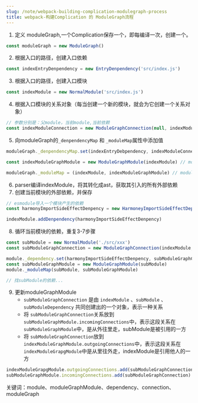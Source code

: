 ```yaml
---
slug: /note/webpack-building-complication-modulegraph-process
title: webpack-构建Complication 的 ModuleGraph流程
---
```

1. 定义 moduleGraph,一个Complication保存一个，即每编译一次，创建一个。
```js
const moduleGraph = new ModuleGraph()
```

  
2. 根据入口的路径，创建入口依赖
```js
const indexEntryDenpendency = new EntryDenpendency('src/index.js')
```


3. 根据入口的路径，创建入口模块
```js
const indexModule = new NormalModule('src/index.js')
```

  

4. 根据入口模块的关系对象（每当创建一个新的模块，就会为它创建一个关系对象）
```js
// 参数分别是：父module，当前module,当前依赖
const indexModuleConnection = new ModuleGraphConnection(null, indexModule, indexEntryDenpendency)
```

  
  

5. 向moduleGraph的`_denpendencyMap` 和 `_moduleMap`属性中添加值
```js
moduleGraph._denpendencyMap.set(indexEntryDebpendency, indexModuleConnection) // dependency => 模块的connection

const indexModuleGraphModule = new ModuleGraphModule(indexModule) // moduleGraphModule对象中有 incomingConnections和outgoingConnections，用于记录当前模块被哪些模块引用，当前模块引入了哪些模块

moduleGraph._moduleMap = (indexModule, indexModuleGraphModule) // module => moduleGraphModule
```

6. parser编译indexModule，将其转化成ast，获取其引入的所有外部依赖
7. 创建当前模块的外部依赖，并保存
```js
// esmodule导入一个模块产生的依赖
const harmonyImportSideEffectDenpency = new HarmoneyImportSideEffectDependency('./src/xxx')

indexModule.addDenpendency(harmonyImportSideEffectDenpency)
```

8. 循环当前模块的依赖，重复3-7步骤
```js
const subModule = new NormalModule('./src/xxx')
const subModuleGraphConnection = new ModuleGraphConnection(indexModule, subModule, harmonyImportSideEffectDenpency)

module._dependency.set(harmonyImportSideEffectDenpency, subModuleGraphConnection)
const subModuleGraphModule = new ModuleGraphModule(subModule)
module._moduleMap(subModule, subModuleGraphModule)

// 找subModule的依赖...

```
9. 更新moduleGraphModule
	- `subModuleGraphConnection` 是由 `indexModule` 、`subModule` 、`subModuleDependency` 共同创建出的一个对象，表示一种关系
	- 将 `subModuleGraphConnection`关系放到 `subModuleGraphModule.incomingConnections`中，表示这段关系在`subModuleGraphModule`中，是从外往里走，subModule是被引用的一方
	- 将 `subModuleGraphConnection`放到`indexModuleGraphModule.outgoingConnections`中，表示这段关系在 `indexModuleGrapgModule`中是从里往外走，indexModule是引用他人的一方
```js
indexModuleGrapgModule.outgoingConnections.add(subModuleGraphConnection)
subModuleGraphModule.incomingConnections.add(subModuleGraphConnection)
```


关键词：module、moduleGraphModule、dependency、connection、moduleGraph
